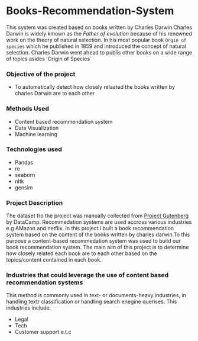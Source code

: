 # Books-Recommendation-System

This system was created based on books written by Charles Darwin.Charles Darwin is widely kmown as the *Father of evolution* because of his renowned work on the theory of natural selection. In his most popular book `Orgin of species` which he published in 1859 and introduced the concept of natural selection. Charles Darwin went ahead to publis other books on a wide range of topics asides 'Origin of Species`

### Objective of the project

* To automatically detect how closely relaated the books written by charles Darwin are to each other

### Methods Used

* Content based recommendation system
* Data Visualization
* Machine learning

### Technologies used

* Pandas
* re
* seaborn
* nltk
* gensim

### Project Description

The dataset fro the project was manually collected from [Project Gutenberg](https://www.gutenberg.org/) by DataCamp. Recommedation systems are used accross various industries e.g AMazon and netflix. In this project i built a book recommendation system based on the content of the books written by charles darwin.To this purpose a content-based recommedation system was used to build our book recommendation system.
The main aim of this project is to determine how closely related each book are to each other based on the topics/content contained in each book.

### Industries that could leverage the use of content based recommendation systems

This method is commonly used in text- or documents-heavy industries, in handling textr classification or handling search enegine querises. This industries include:

* Legal
* Tech
* Customer support e.t.c



